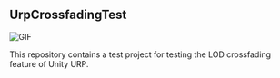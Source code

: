 UrpCrossfadingTest
------------------

![GIF](https://user-images.githubusercontent.com/343936/205307193-515c3a65-aa82-4442-9414-9d49c19c9cbd.gif)

This repository contains a test project for testing the LOD crossfading feature of Unity URP.
